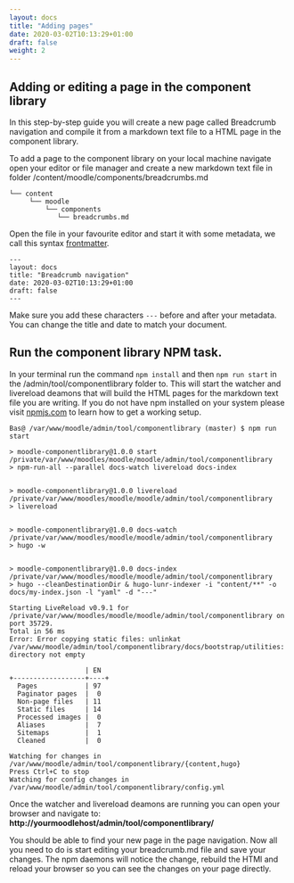 ```yaml
---
layout: docs
title: "Adding pages"
date: 2020-03-02T10:13:29+01:00
draft: false
weight: 2
---
```


## Adding or editing a page in the component library

In this step-by-step guide you will create a new page called Breadcrumb navigation and compile it from a markdown text file to a HTML page in the component library.

To add a page to the component library on your local machine navigate open your editor or file manager and create a new markdown text file in folder /content/moodle/components/breadcrumbs.md


```
└── content
     └── moodle
         └── components
            └── breadcrumbs.md
```

Open the file in your favourite editor and start it with some metadata, we call this syntax [frontmatter](https://gohugo.io/content-management/front-matter/).

```
---
layout: docs
title: "Breadcrumb navigation"
date: 2020-03-02T10:13:29+01:00
draft: false
---
```

Make sure you add these characters `---` before and after your metadata. You can change the title and date to match your document.

## Run the component library NPM task.

In your terminal run the command `npm install` and then `npm run start` in the /admin/tool/componentlibrary folder to. This will start the watcher and livereload deamons that will build the HTML pages for the markdown text file you are writing. If you do not have npm installed on your system please visit [npmjs.com](https://www.npmjs.com/get-npm) to learn how to get a working setup.

```
Bas@ /var/www/moodle/admin/tool/componentlibrary (master) $ npm run start

> moodle-componentlibrary@1.0.0 start /private/var/www/moodles/moodle/moodle/admin/tool/componentlibrary
> npm-run-all --parallel docs-watch livereload docs-index


> moodle-componentlibrary@1.0.0 livereload /private/var/www/moodles/moodle/moodle/admin/tool/componentlibrary
> livereload


> moodle-componentlibrary@1.0.0 docs-watch /private/var/www/moodles/moodle/moodle/admin/tool/componentlibrary
> hugo -w


> moodle-componentlibrary@1.0.0 docs-index /private/var/www/moodles/moodle/moodle/admin/tool/componentlibrary
> hugo --cleanDestinationDir & hugo-lunr-indexer -i "content/**" -o docs/my-index.json -l "yaml" -d "---"

Starting LiveReload v0.9.1 for /private/var/www/moodles/moodle/moodle/admin/tool/componentlibrary on port 35729.
Total in 56 ms
Error: Error copying static files: unlinkat /var/www/moodle/admin/tool/componentlibrary/docs/bootstrap/utilities: directory not empty

                   | EN  
+------------------+----+
  Pages            | 97  
  Paginator pages  |  0  
  Non-page files   | 11  
  Static files     | 14  
  Processed images |  0  
  Aliases          |  7  
  Sitemaps         |  1  
  Cleaned          |  0  

Watching for changes in /var/www/moodle/admin/tool/componentlibrary/{content,hugo}
Press Ctrl+C to stop
Watching for config changes in /var/www/moodle/admin/tool/componentlibrary/config.yml
```

Once the watcher and livereload deamons are running you can open your browser and navigate to: **http://yourmoodlehost/admin/tool/componentlibrary/**

You should be able to find your new page in the page navigation. Now all you need to do is start editing your breadcrumb.md file and save your changes. The npm daemons will notice the change, rebuild the HTMl and reload your browser so you can see the changes on your page directly.
